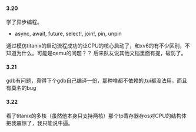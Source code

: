#### 3.20
学了异步编程。
- async, await, future, select!, join!, pin, unpin

通过模仿titanix的启动流程成功的让CPU的核心启动了，和xv6的有不少区别，不知道为什么。可能是qemu的问题？？
后来队友说其他文档里面有提，破防了。

#### 3.21
gdb有问题，真得下个gdb自己编译一份，那种啥都不依赖的,tui都没法用，而且有莫名的bug

#### 3.22
看了titanix的多核（虽然他本身只支持两核）那个tp寄存器存os对CPU的结构体把我震惊了，我只能说牛逼。

